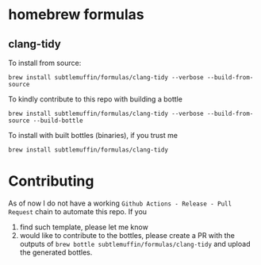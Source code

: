 # homebrew formulas

## clang-tidy

To install from source:
```shell
brew install subtlemuffin/formulas/clang-tidy --verbose --build-from-source
```

To kindly contribute to this repo with building a bottle
```shell
brew install subtlemuffin/formulas/clang-tidy --verbose --build-from-source --build-bottle
```

To install with built bottles (binaries), if you trust me
```shell
brew install subtlemuffin/formulas/clang-tidy
```

# Contributing

As of now I do not have a working `Github Actions - Release - Pull Request` chain to automate this repo. If you

1. find such template, please let me know
2. would like to contribute to the bottles, please create a PR with the outputs of `brew bottle subtlemuffin/formulas/clang-tidy` and upload the generated bottles.

